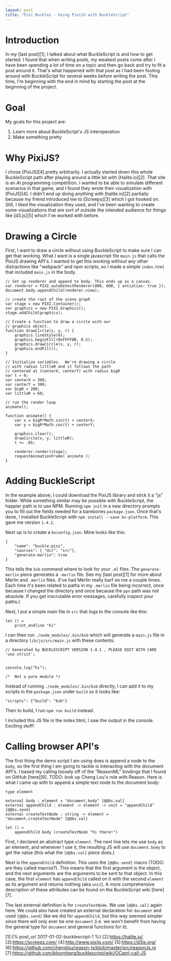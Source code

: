 ```yaml
---
layout: post
title: "Pixi Buckles - Using PixiJS with BuckleScript"
---
```



# Introduction

In my [last post][1], I talked about what BuckleScript is and how to get started.  I found that when writing posts, my weakest posts come after I have been spending a lot of time on a topic and then go back and try to fit a post around it.  That's what happened with that post as I had been fooling around with BuckleScript for several weeks before writing the post.  This time, I'm beginning with the end in mind by starting the post at the beginning of the project.

# Goal

My goals for this project are:
1. Learn more about BuckleScript's JS interoperation
2. Make something pretty

# Why PixiJS?

I chose [PixiJS][4] pretty arbitrarily.  I actually started down this whole BuckleScript path after playing around a little bit with [Halite.io][2].  That site is an AI programming competition.  I wanted to be able to simulate different scenarios in that game, and I found they wrote their visualization with [PixiJS][4].  I didn't end up doing anything with [halite.io][2] partially because my friend introduced me to [Screeps][3] which I got hooked on.  Still, I liked the visualization they used, and I've been wanting to create some visualizations that are sort of outside the intended audience for things like [d3.js][5] which I've worked with before.

# Drawing a Circle

First, I want to draw a circle without using BuckleScript to make sure I can get that working.  What I want is a single javascript file `main.js` that calls the PixiJS drawing API's.  I wanted to get this working without any other distractions like "webpack" and npm scripts, so I made a simple `index.html` that included `main.js` in the body.

```
// Set up renderer and append to body. This ends up as a canvas.
var renderer = PIXI.autoDetectRenderer(800, 600, { antialias: true });
document.body.appendChild(renderer.view);

// create the root of the scene graph
var stage = new PIXI.Container();
var graphics = new PIXI.Graphics();
stage.addChild(graphics);

// Create a function to draw a circle with our
// graphics object.
function drawCircle(x, y, r) {
    graphics.lineStyle(0);
    graphics.beginFill(0xFFFF0B, 0.5);
    graphics.drawCircle(x, y, r);
    graphics.endFill();
}

// Initialize variables.  We're drawing a circle
// with radius littleR and it follows the path
// centered at (centerX, centerY) with radius bigR
var t = 0;
var centerX = 300;
var centerY = 300;
var bigR = 200;
var littleR = 60;

// run the render loop
animate();

function animate() {
    var x = bigR*Math.sin(t) + centerX;
    var y = bigR*Math.cos(t) + centerY;

    graphics.clear();
    drawCircle(x, y, littleR);
    t += .05;

    renderer.render(stage);
    requestAnimationFrame( animate );
}
```

# Adding BuckleScript

In the example above, I could download the PixiJS library and stick it a "js" folder.  While something similar may be possible with BuckleScript, the happier path is to use NPM.  Running `npm init` in a new directory prompts you to fill out the fields needed for a barebones `package.json`.  Once that's done, I installed BuckleScript with `npm install --save bs-platform`.  This gave me version `1.4.1`.

Next up is to create a `bsconfig.json`.  Mine looks like this:

```
{
    "name": "buckle-pixi",
    "sources": { "dir": "src"},
    "generate-merlin": true
}
```

This tells the `bsb` command where to look for your `.ml` files.  The `generate-merlin` piece generates a `.merlin` file.  See my [last post][1] for more about Merlin and `.merlin` files. (I've had Merlin really barf on me a couple times.  Each time it's been related to paths in my `.merlin` file being incorrect, once because I changed the directory and once because the `ppx` path was not absolute. If you get inscrutable error messages, carefully inspect your paths.)

Next, I put a simple main file in `src` that logs to the console like this:

```
let () =
    print_endline "hi"
```

I can then run `./node_modules/.bin/bsb` which will generate a `main.js` file in a directory `lib/js/src/main.js` with these contents:

```
// Generated by BUCKLESCRIPT VERSION 1.4.1 , PLEASE EDIT WITH CARE
'use strict';


console.log("hi");

/*  Not a pure module */
```

Instead of running `./node_modules/.bin/bsb` directly, I can add it to my scripts in the `package.json` under `build` so it looks like:

```
"scripts": {"build": "bsb"}
```

Then to build, I run `npm run build` instead.

I included this JS file in the index.html, I saw the output in the console. Exciting stuff!

# Calling browser API's

The first thing the demo script I am using does is append a node to the `body`, so the first thing I am going to tackle is interacting with the document API's.  I  based my calling loosely off of the "ReasonML" bindings that I found on GitHub [here][6].  TODO: look up Cheng Lou's role with Reason.  Here is what I came up with to append a simple text node to the document body:

```
type element

external body : element = "document.body" [@@bs.val]
external appendChild : element -> element -> unit = "appendChild" [@@bs.send]
external createTextNode : string -> element = "document.createTextNode" [@@bs.val]

let () =
    appendChild body (createTextNode "hi there!")
```

First, I declared an abstract type `element`.  The next line lets me use `body` as an element, and whenever I use it, the resulting JS will use `document.body` to get the value (this what the `[@@bs.val]` piece does.)

Next is the `appendChild` definition.  This uses the `[@@bs.send]` macro (TODO: are they called macros?).  This means that the first argument is the object, and the next arguments are the arguments to be sent to that object.  In this case, the first `element` has `appendChild` called on it with the second `element` as its argument and returns nothing (aka `unit`).  A more comprehensive description of these attributes can be found on the BuckleScript wiki [here][7].

The last external definition is for `createTextNode`.  We use `[@@bs.val]` again here.  We could also have created an external declaration for `document` and used `[@@bs.send]` like we did for `appendChild`, but this way seemed simpler since there will only ever be one `document` (i.e. we won't benefit from having the general type for `document` and general functions for it).






[1]:{% post_url 2017-01-02-bucklescript-1 %}
[2]:https://halite.io/
[3]:https://screeps.com/
[4]:http://www.pixijs.com/
[5]:https://d3js.org/
[6]:https://github.com/chenglou/reason-js/blob/master/src/reasonJs.re
[7]:https://github.com/bloomberg/bucklescript/wiki/OCaml-call-JS
